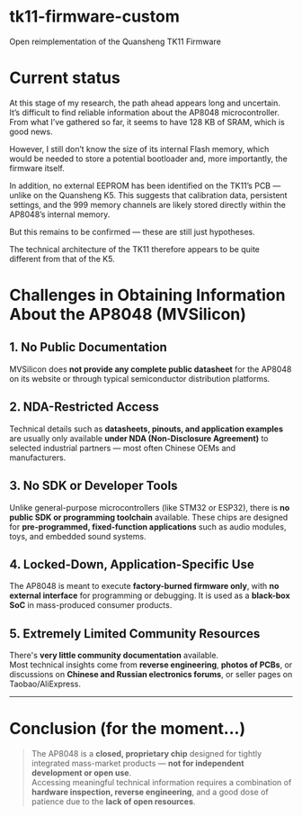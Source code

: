 # tk11-firmware-custom
Open reimplementation of the Quansheng TK11 Firmware

# Current status

At this stage of my research, the path ahead appears long and uncertain.
It’s difficult to find reliable information about the AP8048 microcontroller.
From what I’ve gathered so far, it seems to have 128 KB of SRAM, which is good news.

However, I still don’t know the size of its internal Flash memory, which would be needed to store a potential bootloader and, more importantly, the firmware itself.

In addition, no external EEPROM has been identified on the TK11’s PCB — unlike on the Quansheng K5.
This suggests that calibration data, persistent settings, and the 999 memory channels are likely stored directly within the AP8048’s internal memory.

But this remains to be confirmed — these are still just hypotheses.

The technical architecture of the TK11 therefore appears to be quite different from that of the K5.

# Challenges in Obtaining Information About the AP8048 (MVSilicon)

## 1. No Public Documentation  
MVSilicon does **not provide any complete public datasheet** for the AP8048 on its website or through typical semiconductor distribution platforms.

## 2. NDA-Restricted Access  
Technical details such as **datasheets, pinouts, and application examples** are usually only available **under NDA (Non-Disclosure Agreement)** to selected industrial partners — most often Chinese OEMs and manufacturers.

## 3. No SDK or Developer Tools  
Unlike general-purpose microcontrollers (like STM32 or ESP32), there is **no public SDK or programming toolchain** available. These chips are designed for **pre-programmed, fixed-function applications** such as audio modules, toys, and embedded sound systems.

## 4. Locked-Down, Application-Specific Use  
The AP8048 is meant to execute **factory-burned firmware only**, with **no external interface** for programming or debugging. It is used as a **black-box SoC** in mass-produced consumer products.

## 5. Extremely Limited Community Resources  
There's **very little community documentation** available.  
Most technical insights come from **reverse engineering**, **photos of PCBs**, or discussions on **Chinese and Russian electronics forums**, or seller pages on Taobao/AliExpress.

---

# Conclusion (for the moment...)

> The AP8048 is a **closed, proprietary chip** designed for tightly integrated mass-market products — **not for independent development or open use**.  
> Accessing meaningful technical information requires a combination of **hardware inspection, reverse engineering**, and a good dose of patience due to the **lack of open resources**.
